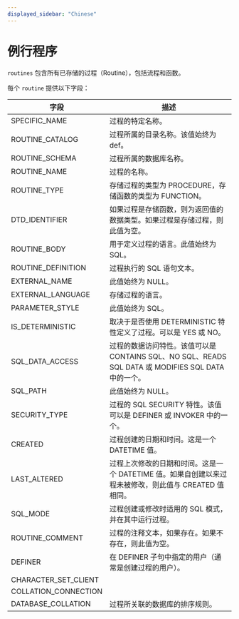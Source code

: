 ```yaml
---
displayed_sidebar: "Chinese"
---
```


# 例行程序

`routines` 包含所有已存储的过程（Routine），包括流程和函数。

每个 `routine` 提供以下字段：

| 字段                 | 描述                                                         |
| -------------------- | ------------------------------------------------------------ |
| SPECIFIC_NAME        | 过程的特定名称。                                             |
| ROUTINE_CATALOG      | 过程所属的目录名称。该值始终为 def。                         |
| ROUTINE_SCHEMA       | 过程所属的数据库名称。                                       |
| ROUTINE_NAME         | 过程的名称。                                                 |
| ROUTINE_TYPE         | 存储过程的类型为 PROCEDURE，存储函数的类型为 FUNCTION。      |
| DTD_IDENTIFIER       | 如果过程是存储函数，则为返回值的数据类型。如果过程是存储过程，则此值为空。 |
| ROUTINE_BODY         | 用于定义过程的语言。此值始终为 SQL。                         |
| ROUTINE_DEFINITION   | 过程执行的 SQL 语句文本。                                    |
| EXTERNAL_NAME        | 此值始终为 NULL。                                            |
| EXTERNAL_LANGUAGE    | 存储过程的语言。                                             |
| PARAMETER_STYLE      | 此值始终为 SQL。                                             |
| IS_DETERMINISTIC     | 取决于是否使用 DETERMINISTIC 特性定义了过程。可以是 YES 或 NO。 |
| SQL_DATA_ACCESS      | 过程的数据访问特性。该值可以是 CONTAINS SQL、NO SQL、READS SQL DATA 或 MODIFIES SQL DATA 中的一个。 |
| SQL_PATH             | 此值始终为 NULL。                                            |
| SECURITY_TYPE        | 过程的 SQL SECURITY 特性。该值可以是 DEFINER 或 INVOKER 中的一个。 |
| CREATED              | 过程创建的日期和时间。这是一个 DATETIME 值。                 |
| LAST_ALTERED         | 过程上次修改的日期和时间。这是一个 DATETIME 值。如果自创建以来过程未被修改，则此值与 CREATED 值相同。 |
| SQL_MODE             | 过程创建或修改时适用的 SQL 模式，并在其中运行过程。          |
| ROUTINE_COMMENT      | 过程的注释文本，如果存在。如果不存在，则此值为空。           |
| DEFINER              | 在 DEFINER 子句中指定的用户（通常是创建过程的用户）。        |
| CHARACTER_SET_CLIENT |                                                              |
| COLLATION_CONNECTION |                                                              |
| DATABASE_COLLATION   | 过程所关联的数据库的排序规则。                               |
